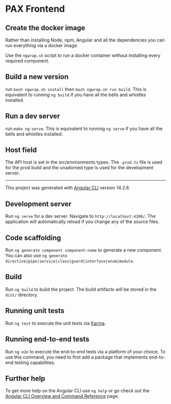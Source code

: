 # PAX Frontend

## Create the docker image

Rather than installing Node, npm, Angular and all the dependencies you can run everything via a docker
image.

Use the `ngwrap.sh` script to run a docker container without installing every required component.

## Build a new version

run `bash ngwrap.sh install` then `bash ngwrap.sh run build`. This is equivalent to running `ng build` if you have all the bells and whistles installed.

## Run a dev server

run `make ng-serve`. This is equivalent to running `ng serve` if you have all the bells and whistles installed.

## Host field

The API host is set in the src/environments types. The `.prod.ts` file is used for the prod build and the unadorned type is used for the development server.

----
This project was generated with [Angular CLI](https://github.com/angular/angular-cli) version 14.2.6.

## Development server

Run `ng serve` for a dev server. Navigate to `http://localhost:4200/`. The application will automatically reload if you change any of the source files.

## Code scaffolding

Run `ng generate component component-name` to generate a new component. You can also use `ng generate directive|pipe|service|class|guard|interface|enum|module`.

## Build

Run `ng build` to build the project. The build artifacts will be stored in the `dist/` directory.

## Running unit tests

Run `ng test` to execute the unit tests via [Karma](https://karma-runner.github.io).

## Running end-to-end tests

Run `ng e2e` to execute the end-to-end tests via a platform of your choice. To use this command, you need to first add a package that implements end-to-end testing capabilities.

## Further help

To get more help on the Angular CLI use `ng help` or go check out the [Angular CLI Overview and Command Reference](https://angular.io/cli) page.
